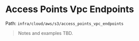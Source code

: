 # Access Points Vpc Endpoints

Path: `infra/cloud/aws/s3/access_points_vpc_endpoints`

> Notes and examples TBD.

